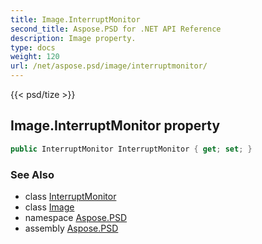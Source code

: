 ```yaml
---
title: Image.InterruptMonitor
second_title: Aspose.PSD for .NET API Reference
description: Image property. 
type: docs
weight: 120
url: /net/aspose.psd/image/interruptmonitor/
---
```

{{< psd/tize >}}
## Image.InterruptMonitor property

```csharp
public InterruptMonitor InterruptMonitor { get; set; }
```

### See Also

* class [InterruptMonitor](../../../aspose.psd.multithreading/interruptmonitor/)
* class [Image](../)
* namespace [Aspose.PSD](../../image/)
* assembly [Aspose.PSD](../../../)


